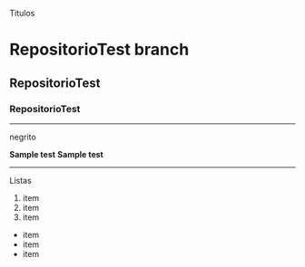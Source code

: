 Titulos

# RepositorioTest branch
## RepositorioTest
### RepositorioTest

--------------------------------

negrito

__Sample test__
**Sample test**


-------------------------------

Listas


1. item
2. item
3. item

* item
* item
* item

